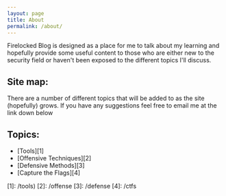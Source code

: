 ```yaml
---
layout: page
title: About
permalink: /about/
---
```


Firelocked Blog is designed as a place for me to talk about my learning and hopefully provide some useful content to those who are either new to the security field or haven't been exposed to the different topics I'll discuss. 

## Site map:
There are a number of different topics that will be added to as the site (hopefully) grows. If you have any suggestions feel free to email me at the link down below   
    
## Topics:
 - [Tools][1]
 - [Offensive Techniques][2]
 - [Defensive Methods][3]
 - [Capture the Flags][4]





[1]: /tools)
[2]: /offense
[3]: /defense
[4]: /ctfs
